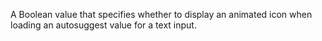 A Boolean value that specifies whether to display an animated icon when loading an autosuggest value for a text input.
